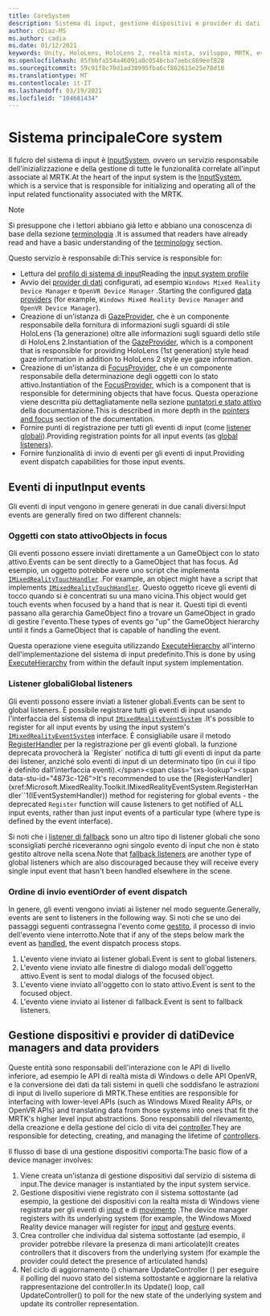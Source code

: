 ```yaml
---
title: CoreSystem
description: Sistema di input, gestione dispositivi e provider di dati in MRTK
author: cDiaz-MS
ms.author: cadia
ms.date: 01/12/2021
keywords: Unity, HoloLens, HoloLens 2, realtà mista, sviluppo, MRTK, eventi
ms.openlocfilehash: 85fbbfa554a46091a0c0546cba7aebc869eef828
ms.sourcegitcommit: 59c91f8c70d1ad30995fba6cf862615e25e78d10
ms.translationtype: MT
ms.contentlocale: it-IT
ms.lasthandoff: 03/19/2021
ms.locfileid: "104681434"
---
```

# <a name="core-system"></a><span data-ttu-id="4873c-104">Sistema principale</span><span class="sxs-lookup"><span data-stu-id="4873c-104">Core system</span></span>

<span data-ttu-id="4873c-105">Il fulcro del sistema di input è [InputSystem](../features/input/Overview.md), ovvero un servizio responsabile dell'inizializzazione e della gestione di tutte le funzionalità correlate all'input associate al MRTK.</span><span class="sxs-lookup"><span data-stu-id="4873c-105">At the heart of the input system is the [InputSystem](../features/input/Overview.md), which is a service that is responsible for initializing and operating all of the input related functionality associated with the MRTK.</span></span>

> [!NOTE]
> <span data-ttu-id="4873c-106">Si presuppone che i lettori abbiano già letto e abbiano una conoscenza di base della sezione [terminologia](Terminology.md) .</span><span class="sxs-lookup"><span data-stu-id="4873c-106">It is assumed that readers have already read and have a basic understanding of the [terminology](Terminology.md) section.</span></span>

<span data-ttu-id="4873c-107">Questo servizio è responsabile di:</span><span class="sxs-lookup"><span data-stu-id="4873c-107">This service is responsible for:</span></span>

- <span data-ttu-id="4873c-108">Lettura del [profilo di sistema di input](../configuration/MixedRealityConfigurationGuide.md#input-system-settings)</span><span class="sxs-lookup"><span data-stu-id="4873c-108">Reading the [input system profile](../configuration/MixedRealityConfigurationGuide.md#input-system-settings)</span></span>
- <span data-ttu-id="4873c-109">Avvio dei [provider di dati](../features/input/InputProviders.md) configurati, ad esempio `Windows Mixed Reality Device Manager` e `OpenVR Device Manager` .</span><span class="sxs-lookup"><span data-stu-id="4873c-109">Starting the configured [data providers](../features/input/InputProviders.md) (for example, `Windows Mixed Reality Device Manager` and `OpenVR Device Manager`).</span></span>
- <span data-ttu-id="4873c-110">Creazione di un'istanza di [GazeProvider](xref:Microsoft.MixedReality.Toolkit.Input.IMixedRealityGazeProvider), che è un componente responsabile della fornitura di informazioni sugli sguardi di stile HoloLens (1a generazione) oltre alle informazioni sugli sguardi dello stile di HoloLens 2.</span><span class="sxs-lookup"><span data-stu-id="4873c-110">Instantiation of the [GazeProvider](xref:Microsoft.MixedReality.Toolkit.Input.IMixedRealityGazeProvider), which is a component that is responsible for providing HoloLens (1st generation) style head gaze information in addition to HoloLens 2 style eye gaze information.</span></span>
- <span data-ttu-id="4873c-111">Creazione di un'istanza di [FocusProvider](xref:Microsoft.MixedReality.Toolkit.Input.IMixedRealityFocusProvider), che è un componente responsabile della determinazione degli oggetti con lo stato attivo.</span><span class="sxs-lookup"><span data-stu-id="4873c-111">Instantiation of the [FocusProvider](xref:Microsoft.MixedReality.Toolkit.Input.IMixedRealityFocusProvider), which is a component that is responsible for determining objects that have focus.</span></span> <span data-ttu-id="4873c-112">Questa operazione viene descritta più dettagliatamente nella sezione [puntatori e stato attivo](ControllersPointersAndFocus.md#pointers-and-focus) della documentazione.</span><span class="sxs-lookup"><span data-stu-id="4873c-112">This is described in more depth in the [pointers and focus](ControllersPointersAndFocus.md#pointers-and-focus) section of the documentation.</span></span>
- <span data-ttu-id="4873c-113">Fornire punti di registrazione per tutti gli eventi di input (come [listener globali](#global-listeners)).</span><span class="sxs-lookup"><span data-stu-id="4873c-113">Providing registration points for all input events (as [global listeners](#global-listeners)).</span></span>
- <span data-ttu-id="4873c-114">Fornire funzionalità di invio di eventi per gli eventi di input.</span><span class="sxs-lookup"><span data-stu-id="4873c-114">Providing event dispatch capabilities for those input events.</span></span>

## <a name="input-events"></a><span data-ttu-id="4873c-115">Eventi di input</span><span class="sxs-lookup"><span data-stu-id="4873c-115">Input events</span></span>

<span data-ttu-id="4873c-116">Gli eventi di input vengono in genere generati in due canali diversi:</span><span class="sxs-lookup"><span data-stu-id="4873c-116">Input events are generally fired on two different channels:</span></span>

### <a name="objects-in-focus"></a><span data-ttu-id="4873c-117">Oggetti con stato attivo</span><span class="sxs-lookup"><span data-stu-id="4873c-117">Objects in focus</span></span>

<span data-ttu-id="4873c-118">Gli eventi possono essere inviati direttamente a un GameObject con lo stato attivo.</span><span class="sxs-lookup"><span data-stu-id="4873c-118">Events can be sent directly to a GameObject that has focus.</span></span> <span data-ttu-id="4873c-119">Ad esempio, un oggetto potrebbe avere uno script che implementa [`IMixedRealityTouchHandler`](xref:Microsoft.MixedReality.Toolkit.Input.IMixedRealityTouchHandler) .</span><span class="sxs-lookup"><span data-stu-id="4873c-119">For example, an object might have a script that implements [`IMixedRealityTouchHandler`](xref:Microsoft.MixedReality.Toolkit.Input.IMixedRealityTouchHandler).</span></span>
<span data-ttu-id="4873c-120">Questo oggetto riceve gli eventi di tocco quando si è concentrati su una mano vicina.</span><span class="sxs-lookup"><span data-stu-id="4873c-120">This object would get touch events when focused by a hand that is near it.</span></span> <span data-ttu-id="4873c-121">Questi tipi di eventi passano alla gerarchia GameObject fino a trovare un GameObject in grado di gestire l'evento.</span><span class="sxs-lookup"><span data-stu-id="4873c-121">These types of events go "up" the GameObject hierarchy until it finds a GameObject that is capable of handling the event.</span></span>

<span data-ttu-id="4873c-122">Questa operazione viene eseguita utilizzando [ExecuteHierarchy](https://docs.unity3d.com/ScriptReference/EventSystems.ExecuteEvents.ExecuteHierarchy.html) all'interno dell'implementazione del sistema di input predefinito.</span><span class="sxs-lookup"><span data-stu-id="4873c-122">This is done by using [ExecuteHierarchy](https://docs.unity3d.com/ScriptReference/EventSystems.ExecuteEvents.ExecuteHierarchy.html) from within the default input system implementation.</span></span>

### <a name="global-listeners"></a><span data-ttu-id="4873c-123">Listener globali</span><span class="sxs-lookup"><span data-stu-id="4873c-123">Global listeners</span></span>

<span data-ttu-id="4873c-124">Gli eventi possono essere inviati a listener globali.</span><span class="sxs-lookup"><span data-stu-id="4873c-124">Events can be sent to global listeners.</span></span> <span data-ttu-id="4873c-125">È possibile registrare tutti gli eventi di input usando l'interfaccia del sistema di input [`IMixedRealityEventSystem`](xref:Microsoft.MixedReality.Toolkit.IMixedRealityEventSystem) .</span><span class="sxs-lookup"><span data-stu-id="4873c-125">It's possible to register for all input events by using the input system's [`IMixedRealityEventSystem`](xref:Microsoft.MixedReality.Toolkit.IMixedRealityEventSystem) interface.</span></span> <span data-ttu-id="4873c-126">È consigliabile usare il metodo [RegisterHandler](xref:Microsoft.MixedReality.Toolkit.IMixedRealityEventSystem.RegisterHandler``1(IEventSystemHandler)) per la registrazione per gli eventi globali. la funzione deprecata provocherà la `Register` notifica di tutti gli eventi di input da parte dei listener, anziché solo eventi di input di un determinato tipo (in cui il tipo è definito dall'interfaccia eventi).</span><span class="sxs-lookup"><span data-stu-id="4873c-126">It's recommended to use the [RegisterHandler](xref:Microsoft.MixedReality.Toolkit.IMixedRealityEventSystem.RegisterHandler``1(IEventSystemHandler)) method for registering for global events - the deprecated `Register` function will cause listeners to get notified of ALL input events, rather than just input events of a particular type (where type is defined by the event interface).</span></span>

<span data-ttu-id="4873c-127">Si noti che i [listener di fallback](xref:Microsoft.MixedReality.Toolkit.Input.MixedRealityInputSystem.PushFallbackInputHandler(GameObject)) sono un altro tipo di listener globali che sono sconsigliati perché riceveranno ogni singolo evento di input che non è stato gestito altrove nella scena.</span><span class="sxs-lookup"><span data-stu-id="4873c-127">Note that [fallback listeners](xref:Microsoft.MixedReality.Toolkit.Input.MixedRealityInputSystem.PushFallbackInputHandler(GameObject)) are another type of global listeners which are also discouraged because they will receive every single input event that hasn't been handled elsewhere in the scene.</span></span>

### <a name="order-of-event-dispatch"></a><span data-ttu-id="4873c-128">Ordine di invio eventi</span><span class="sxs-lookup"><span data-stu-id="4873c-128">Order of event dispatch</span></span>

<span data-ttu-id="4873c-129">In genere, gli eventi vengono inviati ai listener nel modo seguente.</span><span class="sxs-lookup"><span data-stu-id="4873c-129">Generally, events are sent to listeners in the following way.</span></span> <span data-ttu-id="4873c-130">Si noti che se uno dei passaggi seguenti contrassegna l'evento come [gestito](https://docs.unity3d.com/ScriptReference/EventSystems.AbstractEventData-used.html), il processo di invio dell'evento viene interrotto.</span><span class="sxs-lookup"><span data-stu-id="4873c-130">Note that if any of the steps below mark the event as [handled](https://docs.unity3d.com/ScriptReference/EventSystems.AbstractEventData-used.html), the event dispatch process stops.</span></span>

1. <span data-ttu-id="4873c-131">L'evento viene inviato ai listener globali.</span><span class="sxs-lookup"><span data-stu-id="4873c-131">Event is sent to global listeners.</span></span>
2. <span data-ttu-id="4873c-132">L'evento viene inviato alle finestre di dialogo modali dell'oggetto attivo.</span><span class="sxs-lookup"><span data-stu-id="4873c-132">Event is sent to modal dialogs of the focused object.</span></span>
3. <span data-ttu-id="4873c-133">L'evento viene inviato all'oggetto con lo stato attivo.</span><span class="sxs-lookup"><span data-stu-id="4873c-133">Event is sent to the focused object.</span></span>
4. <span data-ttu-id="4873c-134">L'evento viene inviato ai listener di fallback.</span><span class="sxs-lookup"><span data-stu-id="4873c-134">Event is sent to fallback listeners.</span></span>

## <a name="device-managers-and-data-providers"></a><span data-ttu-id="4873c-135">Gestione dispositivi e provider di dati</span><span class="sxs-lookup"><span data-stu-id="4873c-135">Device managers and data providers</span></span>

<span data-ttu-id="4873c-136">Queste entità sono responsabili dell'interazione con le API di livello inferiore, ad esempio le API di realtà mista di Windows o delle API OpenVR, e la conversione dei dati da tali sistemi in quelli che soddisfano le astrazioni di input di livello superiore di MRTK.</span><span class="sxs-lookup"><span data-stu-id="4873c-136">These entities are responsible for interfacing with lower-level APIs (such as Windows Mixed Reality APIs, or OpenVR APIs) and translating data from those systems into ones that fit the MRTK's higher level input abstractions.</span></span> <span data-ttu-id="4873c-137">Sono responsabili del rilevamento, della creazione e della gestione del ciclo di vita dei [controller](ControllersPointersAndFocus.md#controllers).</span><span class="sxs-lookup"><span data-stu-id="4873c-137">They are responsible for detecting, creating, and managing the lifetime of [controllers](ControllersPointersAndFocus.md#controllers).</span></span>

<span data-ttu-id="4873c-138">Il flusso di base di una gestione dispositivi comporta:</span><span class="sxs-lookup"><span data-stu-id="4873c-138">The basic flow of a device manager involves:</span></span>

1. <span data-ttu-id="4873c-139">Viene creata un'istanza di gestione dispositivi dal servizio di sistema di input.</span><span class="sxs-lookup"><span data-stu-id="4873c-139">The device manager is instantiated by the input system service.</span></span>
2. <span data-ttu-id="4873c-140">Gestione dispositivi viene registrato con il sistema sottostante (ad esempio, la gestione dei dispositivi con la realtà mista di Windows viene registrata per gli eventi di [input](../features/input/InputEvents.md) e di [movimento](../features/input/Gestures.md#gesture-events) .</span><span class="sxs-lookup"><span data-stu-id="4873c-140">The device manager registers with its underlying system (for example, the Windows Mixed Reality device manager will register for [input](../features/input/InputEvents.md) and [gesture](../features/input/Gestures.md#gesture-events) events.</span></span>
3. <span data-ttu-id="4873c-141">Crea controller che individua dal sistema sottostante (ad esempio, il provider potrebbe rilevare la presenza di mani articolate)</span><span class="sxs-lookup"><span data-stu-id="4873c-141">It creates controllers that it discovers from the underlying system (for example the provider could detect the presence of articulated hands)</span></span>
4. <span data-ttu-id="4873c-142">Nel ciclo di aggiornamento () chiamare UpdateController () per eseguire il polling del nuovo stato del sistema sottostante e aggiornare la relativa rappresentazione del controller.</span><span class="sxs-lookup"><span data-stu-id="4873c-142">In its Update() loop, call UpdateController() to poll for the new state of the underlying system and update its controller representation.</span></span>
